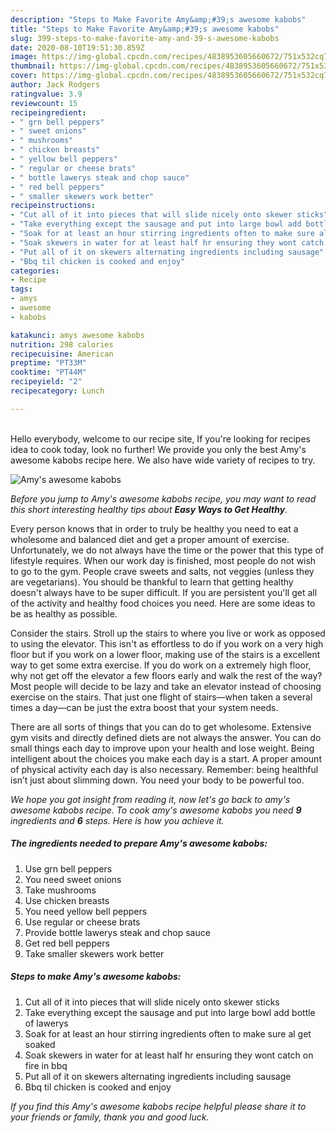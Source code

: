 ```yaml
---
description: "Steps to Make Favorite Amy&amp;#39;s awesome kabobs"
title: "Steps to Make Favorite Amy&amp;#39;s awesome kabobs"
slug: 399-steps-to-make-favorite-amy-and-39-s-awesome-kabobs
date: 2020-08-10T19:51:30.859Z
image: https://img-global.cpcdn.com/recipes/4838953605660672/751x532cq70/amys-awesome-kabobs-recipe-main-photo.jpg
thumbnail: https://img-global.cpcdn.com/recipes/4838953605660672/751x532cq70/amys-awesome-kabobs-recipe-main-photo.jpg
cover: https://img-global.cpcdn.com/recipes/4838953605660672/751x532cq70/amys-awesome-kabobs-recipe-main-photo.jpg
author: Jack Rodgers
ratingvalue: 3.9
reviewcount: 15
recipeingredient:
- " grn bell peppers"
- " sweet onions"
- " mushrooms"
- " chicken breasts"
- " yellow bell peppers"
- " regular or cheese brats"
- " bottle lawerys steak and chop sauce"
- " red bell peppers"
- " smaller skewers work better"
recipeinstructions:
- "Cut all of it into pieces that will slide nicely onto skewer sticks"
- "Take everything except the sausage and put into large bowl add bottle of lawerys"
- "Soak for at least an hour stirring ingredients often to make sure al get soaked"
- "Soak skewers in water for at least half hr ensuring they wont catch on fire in bbq"
- "Put all of it on skewers alternating ingredients including sausage"
- "Bbq til chicken is cooked and enjoy"
categories:
- Recipe
tags:
- amys
- awesome
- kabobs

katakunci: amys awesome kabobs 
nutrition: 298 calories
recipecuisine: American
preptime: "PT33M"
cooktime: "PT44M"
recipeyield: "2"
recipecategory: Lunch

---
```

<br>
Hello everybody, welcome to our recipe site, If you're looking for recipes idea to cook today, look no further! We provide you only the best Amy&#39;s awesome kabobs recipe here. We also have wide variety of recipes to try.
<br>


![Amy&#39;s awesome kabobs](https://img-global.cpcdn.com/recipes/4838953605660672/751x532cq70/amys-awesome-kabobs-recipe-main-photo.jpg)

<i>Before you jump to Amy&#39;s awesome kabobs recipe, you may want to read this short interesting healthy tips about <strong>Easy Ways to Get Healthy</strong>.</i>

Every person knows that in order to truly be healthy you need to eat a wholesome and balanced diet and get a proper amount of exercise. Unfortunately, we do not always have the time or the power that this type of lifestyle requires. When our work day is finished, most people do not wish to go to the gym. People crave sweets and salts, not veggies (unless they are vegetarians). You should be thankful to learn that getting healthy doesn't always have to be super difficult. If you are persistent you'll get all of the activity and healthy food choices you need. Here are some ideas to be as healthy as possible.

Consider the stairs. Stroll up the stairs to where you live or work as opposed to using the elevator. This isn't as effortless to do if you work on a very high floor but if you work on a lower floor, making use of the stairs is a excellent way to get some extra exercise. If you do work on a extremely high floor, why not get off the elevator a few floors early and walk the rest of the way? Most people will decide to be lazy and take an elevator instead of choosing exercise on the stairs. That just one flight of stairs—when taken a several times a day—can be just the extra boost that your system needs. 

There are all sorts of things that you can do to get wholesome. Extensive gym visits and directly defined diets are not always the answer. You can do small things each day to improve upon your health and lose weight. Being intelligent about the choices you make each day is a start. A proper amount of physical activity each day is also necessary. Remember: being healthful isn’t just about slimming down. You need your body to be powerful too. 


<i>We hope you got insight from reading it, now let's go back to amy&#39;s awesome kabobs recipe. To cook amy&#39;s awesome kabobs you need <strong>9</strong> ingredients and <strong>6</strong> steps. Here is how you achieve it.
</i>

##### The ingredients needed to prepare Amy&#39;s awesome kabobs:

1. Use  grn bell peppers
1. You need  sweet onions
1. Take  mushrooms
1. Use  chicken breasts
1. You need  yellow bell peppers
1. Use  regular or cheese brats
1. Provide  bottle lawerys steak and chop sauce
1. Get  red bell peppers
1. Take  smaller skewers work better


##### Steps to make Amy&#39;s awesome kabobs:

1. Cut all of it into pieces that will slide nicely onto skewer sticks
1. Take everything except the sausage and put into large bowl add bottle of lawerys
1. Soak for at least an hour stirring ingredients often to make sure al get soaked
1. Soak skewers in water for at least half hr ensuring they wont catch on fire in bbq
1. Put all of it on skewers alternating ingredients including sausage
1. Bbq til chicken is cooked and enjoy


<i>If you find this Amy&#39;s awesome kabobs recipe helpful please share it to your friends or family, thank you and good luck.</i>
